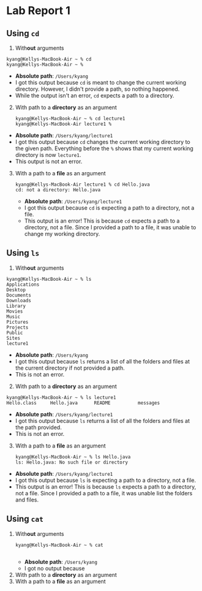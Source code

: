 # Lab Report 1
## Using `cd`
1. With**out** arguments
  ```
  kyang@Kellys-MacBook-Air ~ % cd
  kyang@Kellys-MacBook-Air ~ %
  ```
  * **Absolute path**: `/Users/kyang`
  * I got this output because `cd` is meant to change the current working directory. However, I didn't provide a path, so nothing happened.
  * While the output isn't an error, `cd` expects a path to a directory. 

  
2. With path to a **directory** as an argument
     ```
     kyang@Kellys-MacBook-Air ~ % cd lecture1
     kyang@Kellys-MacBook-Air lecture1 %
     ```
  * **Absolute path**: `/Users/kyang/lecture1`
  * I got this output because `cd` changes the current working directory to the given path. Everything before the `%` shows that my current working directory is now `lecture1`.
  * This output is not an error. 

3. With a path to a **file** as an argument
   ```
   kyang@Kellys-MacBook-Air lecture1 % cd Hello.java
   cd: not a directory: Hello.java
   ```
   * **Absolute path**: `/Users/kyang/lecture1`
   * I got this output because `cd` is expecting a path to a directory, not a file.
   * This output is an error! This is because `cd` expects a path to a directory, not a file. Since I provided a path to a file, it was unable to change my working directory. 

## Using `ls`
1. With**out** arguments
  ```
  kyang@Kellys-MacBook-Air ~ % ls
  Applications
  Desktop
  Documents
  Downloads
  Library
  Movies
  Music
  Pictures
  Projects
  Public
  Sites
  lecture1
  ```

  * **Absolute path**: `/Users/kyang`
  * I got this output because `ls` returns a list of all the folders and files at the current directory if not provided a path.
  * This is not an error.

2. With path to a **directory** as an argument
  ```
  kyang@Kellys-MacBook-Air ~ % ls lecture1
  Hello.class     Hello.java      README          messages
  ```
  * **Absolute path**: `/Users/kyang/lecture1`
  * I got this output because `ls` returns a list of all the folders and files at the path provided.
  * This is not an error.

3. With a path to a **file** as an argument
   ```
   kyang@Kellys-MacBook-Air ~ % ls Hello.java
   ls: Hello.java: No such file or directory
   ```
* **Absolute path**: `/Users/kyang/lecture1`
* I got this output because `ls` is expecting a path to a directory, not a file.
* This output is an error! This is because `ls` expects a path to a directory, not a file. Since I provided a path to a file, it was unable list the folders and files.
  
## Using `cat`
1. With**out** arguments
   ```
   kyang@Kellys-MacBook-Air ~ % cat


   ```
   * **Absolute path**: `/Users/kyang`
   * I got no output because
3. With path to a **directory** as an argument
4. With a path to a **file** as an argument
